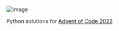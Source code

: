 ![image](https://user-images.githubusercontent.com/43549850/217220595-9f2d2d39-7b46-4c42-b993-fd421a415ff3.png)

Python solutions for [Advent of Code 2022](https://adventofcode.com/2022)
